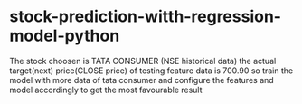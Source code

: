 # stock-prediction-witth-regression-model-python
The stock choosen is TATA CONSUMER (NSE historical data)
the actual target(next) price(CLOSE price) of testing feature data is 700.90
so train the model with more data of tata consumer and configure the features and model accordingly to get the most favourable result
